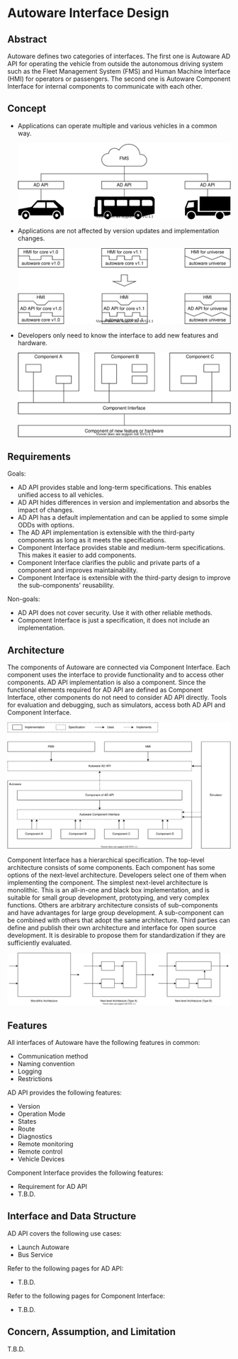 # Autoware Interface Design

## Abstract

Autoware defines two categories of interfaces. The first one is Autoware AD API for operating the vehicle from outside the autonomous driving system such as the Fleet Management System (FMS) and Human Machine Interface (HMI) for operators or passengers. The second one is Autoware Component Interface for internal components to communicate with each other.

## Concept

- Applications can operate multiple and various vehicles in a common way.

  ![unified-access](./images/unified-access.drawio.svg)

- Applications are not affected by version updates and implementation changes.

  ![absorb-changes](./images/absorb-changes.drawio.svg)

- Developers only need to know the interface to add new features and hardware.

  ![new-feature](./images/new-feature.drawio.svg)

## Requirements

Goals:

- AD API provides stable and long-term specifications. This enables unified access to all vehicles.
- AD API hides differences in version and implementation and absorbs the impact of changes.
- AD API has a default implementation and can be applied to some simple ODDs with options.
- The AD API implementation is extensible with the third-party components as long as it meets the specifications.
- Component Interface provides stable and medium-term specifications. This makes it easier to add components.
- Component Interface clarifies the public and private parts of a component and improves maintainability.
- Component Interface is extensible with the third-party design to improve the sub-components' reusability.

Non-goals:

- AD API does not cover security. Use it with other reliable methods.
- Component Interface is just a specification, it does not include an implementation.

## Architecture

The components of Autoware are connected via Component Interface.
Each component uses the interface to provide functionality and to access other components.
AD API implementation is also a component.
Since the functional elements required for AD API are defined as Component Interface, other components do not need to consider AD API directly.
Tools for evaluation and debugging, such as simulators, access both AD API and Component Interface.

![architecture](./images/architecture.drawio.svg)

Component Interface has a hierarchical specification.
The top-level architecture consists of some components. Each component has some options of the next-level architecture.
Developers select one of them when implementing the component. The simplest next-level architecture is monolithic.
This is an all-in-one and black box implementation, and is suitable for small group development, prototyping, and very complex functions.
Others are arbitrary architecture consists of sub-components and have advantages for large group development.
A sub-component can be combined with others that adopt the same architecture.
Third parties can define and publish their own architecture and interface for open source development.
It is desirable to propose them for standardization if they are sufficiently evaluated.

![component](./images/hierarchy.drawio.svg)

## Features

All interfaces of Autoware have the following features in common:

- Communication method
- Naming convention
- Logging
- Restrictions

AD API provides the following features:

- Version
- Operation Mode
- States
- Route
- Diagnostics
- Remote monitoring
- Remote control
- Vehicle Devices

Component Interface provides the following features:

- Requirement for AD API
- T.B.D.

## Interface and Data Structure

AD API covers the following use cases:

- Launch Autoware
- Bus Service

Refer to the following pages for AD API:

- T.B.D.

Refer to the following pages for Component Interface:

- T.B.D.

## Concern, Assumption, and Limitation

T.B.D.
